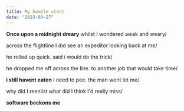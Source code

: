```yaml
---
title: My humble start
date: "2023-03-27"
---
```


**Once upon a midnight dreary**
whilst I wondered weak and weary/

across the flightline I did see
an expeditor looking back at me/

he rolled up quick.
said i would do the trick/

he dropped me off across the line.
to another job that would take time/

**i still havent eaten**
I need to pee.
the man wont let me/

why did I reenlist
what did I think I'd really miss/

**software beckons me**
